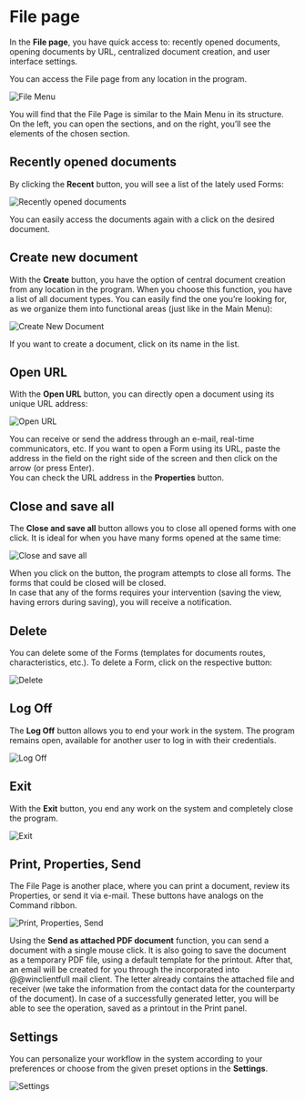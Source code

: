 # File page

In the **File page**, you have quick access to: recently opened documents, opening documents by URL, centralized document creation, and user interface settings.

You can access the File page from any location in the program.

![File Menu](pictures/file-page.png) 

You will find that the File Page is similar to the Main Menu in its structure. On the left, you can open the sections, and on the right, you’ll see the elements of the chosen section.  

## Recently opened documents

By clicking the <b>Recent</b> button, you will see a list of the lately used Forms:

![Recently opened documents](pictures/recent.png) 

You can easily access the documents again with a click on the desired document.

## Create new document

With the <b>Create</b> button, you have the option of central document creation from any location in the program. When you choose this function, you have a list of all document types. You can easily find the one you’re looking for, as we organize them into functional areas (just like in the Main Menu):

![Create New Document](pictures/create-new-document.png) 

If you want to create a document, click on its name in the list.

## Open URL

With the <b>Open URL</b> button, you can directly open a document using its unique URL address:

![Open URL](pictures/open-url.png) 

You can receive or send the address through an e-mail, real-time communicators, etc. If you want to open a Form using its URL, paste the address in the field on the right side of the screen and then click on the arrow (or press Enter). <br>
You can check the URL address in the <b>Properties</b> button.

## Close and save all

The <b>Close and save all</b> button allows you to close all opened forms with one click. It is ideal for when you have many forms opened at the same time:

![Close and save all](pictures/close-and-save-all.png) 

When you click on the button, the program attempts to close all forms. The forms that could be closed will be closed. <br>
In case that any of the forms requires your intervention (saving the view, having errors during saving), you will receive a notification. 

## Delete 

You can delete some of the Forms (templates for documents routes, characteristics, etc.). To delete a Form, click on the respective button:

![Delete](pictures/delete.png) 

## Log Off

The <b>Log Off</b> button allows you to end your work in the system. The program remains open, available for another user to log in with their credentials.

![Log Off](pictures/log-off.png) 

## Exit

With the <b>Exit</b> button, you end any work on the system and completely close the program.

![Exit](pictures/exit.png) 

## Print, Properties, Send

The File Page is another place, where you can print a document, review its Properties, or send it via e-mail. These buttons have analogs on the Command ribbon. 

![Print, Properties, Send](pictures/print-properties-send.png) 

Using the <b>Send as attached PDF document</b> function, you can send a document with a single mouse click. It is also going to save the document as a temporary PDF file, using a default template for the printout. After that, an email will be created for you through the incorporated into @@winclientfull mail client. The letter already contains the attached file and receiver (we take the information from the contact data for the counterparty of the document). In case of a successfully generated letter, you will be able to see the operation, saved as a printout in the Print panel.

## Settings

You can personalize your workflow in the system according to your preferences or choose from the given preset options in the <b>Settings</b>. 

![Settings](pictures/settings.png) 
